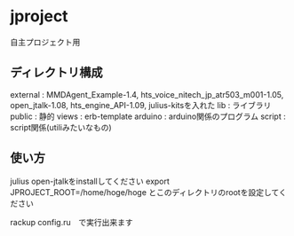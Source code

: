 # jproject
自主プロジェクト用

## ディレクトリ構成
external : MMDAgent_Example-1.4, hts_voice_nitech_jp_atr503_m001-1.05, open_jtalk-1.08, hts_engine_API-1.09, julius-kitsを入れた
lib : ライブラリ
public : 静的
views : erb-template
arduino : arduino関係のプログラム
script : script関係(utiliみたいなもの)

## 使い方
julius open-jtalkをinstallしてください
export JPROJECT_ROOT=/home/hoge/hoge とこのディレクトリのrootを設定してください

rackup config.ru　で実行出来ます
